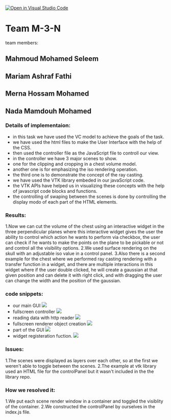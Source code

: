 [![Open in Visual Studio Code](https://classroom.github.com/assets/open-in-vscode-f059dc9a6f8d3a56e377f745f24479a46679e63a5d9fe6f495e02850cd0d8118.svg)](https://classroom.github.com/online_ide?assignment_repo_id=6634618&assignment_repo_type=AssignmentRepo)

# Team M-3-N
team members:
## Mahmoud Mohamed Seleem
## Mariam Ashraf Fathi
## Merna Hossam Mohamed
## Nada Mamdouh Mohamed

### Details of implementaion:
- in this task we have used the VC model to achieve the goals of the task.
- we have used the html files to make the User Interface with the help of the CSS.
- then used the controller file as the JavaScript file to controll our view.
- in the controller we have 3 major scenes to show.
- one for the clipping and cropping in a chest volume model. 
- another one is for emphasizing the iso rendering operation.
- the third one is to demonstrate the concept of the ray casting.
- we have used the VTK library embeded in our javaScript code.
- the VTK APIs have helped us in visualizing these concepts with the help of javascript code blocks and functions.
- the controlling of swaping between the scenes is done by controlling the display modo of each part of the HTML elements.
### Results:
1.Now we can cut the volume of the chest using an interactive widget in the three perpendicular planes where this interactive widget gives the user the ability to control which action he wants to perform via checkbox, the user can check if he wants to make the points on the plane to be pickable or not and control all the visibility options.
2.We used surface rendering on the skull with an adjustable iso value in a control panel.
3.Also there is a second example for the chest where we performed ray casting rendering with a transfer function in a widget, and there are multiple interactions in this widget where if the user double clicked, he will create a gaussian at that given position and can delete it with right click, and with dragging the user can change the width and the position of the gaussian.

### code snippets:
- our main GUI
![](https://github.com/sbme-tutorials/final-project-m-3-n/blob/main/code_snippets/GUI.jpeg)
- fullscreen controller 
![](https://github.com/sbme-tutorials/final-project-m-3-n/blob/main/code_snippets/controlPanal.jpeg)
- reading data with http reader 
![](https://github.com/sbme-tutorials/final-project-m-3-n/blob/main/code_snippets/Reading%20data.jpeg)
- fullscreen renderer object creation
![](https://github.com/sbme-tutorials/final-project-m-3-n/blob/main/code_snippets/fullscreen.jpeg)
- part of the GUI 
![](https://github.com/sbme-tutorials/final-project-m-3-n/blob/main/code_snippets/some%20divs.jpeg)
- widget registeration fuction.
![](https://github.com/sbme-tutorials/final-project-m-3-n/blob/main/code_snippets/widget.jpeg)

### Issues:
1.The scenes were displayed as layers over each other, so at the first we weren't able to toggle between the scenes.
2.The example at vtk library used an HTML file for the controlPanel but it wasn't included in the the library repo.
### How we resolved it:
1.We put each scene render window in a container and toggled the visiblity of the container.
2.We constructed the controlPanel by ourselves in the index.js file.

